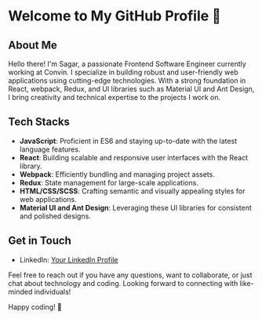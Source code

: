 # Welcome to My GitHub Profile 👋

## About Me

Hello there! I'm Sagar, a passionate Frontend Software Engineer currently working at Convin. I specialize in building robust and user-friendly web applications using cutting-edge technologies. With a strong foundation in React, webpack, Redux, and UI libraries such as Material UI and Ant Design, I bring creativity and technical expertise to the projects I work on.

## Tech Stacks

- **JavaScript**: Proficient in ES6 and staying up-to-date with the latest language features.
- **React**: Building scalable and responsive user interfaces with the React library.
- **Webpack**: Efficiently bundling and managing project assets.
- **Redux**: State management for large-scale applications.
- **HTML/CSS/SCSS**: Crafting semantic and visually appealing styles for web applications.
- **Material UI and Ant Design**: Leveraging these UI libraries for consistent and polished designs.

## Get in Touch

- LinkedIn: [Your LinkedIn Profile](https://www.linkedin.com/in/sagarchauhan-devp)

Feel free to reach out if you have any questions, want to collaborate, or just chat about technology and coding. Looking forward to connecting with like-minded individuals!

Happy coding! 🚀
<!--
**chauhansingh/chauhansingh** is a ✨ _special_ ✨ repository because its `README.md` (this file) appears on your GitHub profile.

Here are some ideas to get you started:

- 🔭 I’m currently working on ...
- 🌱 I’m currently learning ...
- 👯 I’m looking to collaborate on ...
- 🤔 I’m looking for help with ...
- 💬 Ask me about ...
- 📫 How to reach me: ...
- 😄 Pronouns: ...
- ⚡ Fun fact: ...

-->
